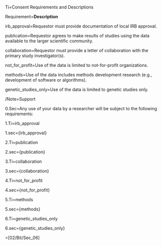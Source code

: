 Ti=Consent Requirements and Descriptions

Requirement=<b>Description</b>

irb_approval=Requestor must provide documentation of local IRB approval.

publication=Requestor agrees to make results of studies using the data available to the larger scientific community.

collaboration=Requestor must provide a letter of collaboration with the primary study investigator(s).

not_for_profit=Use of the data is limited to not-for-profit organizations.

methods=Use of the data includes methods development research (e.g., development of software or algorithms).

genetic_studies_only=Use of the data is limited to genetic studies only.
  


/Note=Support

0.Sec=Any use of your data by a researcher will be subject to the following requirements:

1.Ti=irb_approval

1.sec={irb_approval}


2.Ti=publication

2.sec={publication}


3.Ti=collaboration

3.sec={collaboration}


4.Ti=not_for_profit

4.sec={not_for_profit}


5.Ti=methods

5.sec={methods}


6.Ti=genetic_studies_only

6.sec={genetic_studies_only}

=[02/Bit/Sec_06]